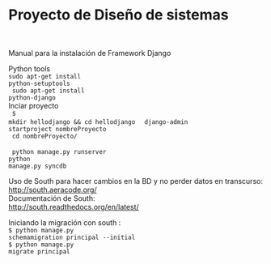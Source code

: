 <h1>Proyecto de Diseño de sistemas</h1> <br>

<font> Manual para la instalación de Framework Django</font> <br>

<font>Python tools</font><br>
<code>sudo apt-get install python-setuptools </code> <br>
<code> sudo apt-get install python-django</code><br>
<font>Inciar proyecto</font> <br>
<code> $ mkdir hellodjango && cd hellodjango </code>
  <code> django-admin startproject nombreProyecto </code><br>
<code> cd nombreProyecto/ </code><br>
<code> python manage.py runserver </code><br>
<code>python manage.py syncdb </code><br>

<storge>Uso de South para hacer cambios en la BD y no perder datos en transcurso:</storge><br>
http://south.aeracode.org/<br>
<storge>Documentación de South:</storge><br>
http://south.readthedocs.org/en/latest/<br>

Iniciando la migración con south : <br>
<code>$ python manage.py schemamigration principal --initial</code> <br>
<code>$ python manage.py migrate principal </code>
